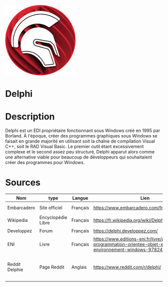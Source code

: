 ![Delphi](delphi.jpeg "Image du logo de Delphi")

# Delphi


# Description
Delphi est un EDI propriétaire fonctionnant sous Windows créé en 1995 par Borland. À l'époque, créer des programmes graphiques sous Windows se faisait en grande majorité en utilisant soit la chaîne de compilation Visual C++, soit le RAD Visual Basic. Le premier outil étant excessivement complexe et le second assez peu structuré, Delphi apparut alors comme une alternative viable pour beaucoup de développeurs qui souhaitaient créer des programmes pour Windows. 

# Sources
|Nom|type|Langue|Lien|Description|Tags|Note|
|---|---|---|---|---|---|---|
|Embarcadero|Site officiel|Français|https://www.embarcadero.com/fr/products/delphi|Site officiel de Delphi|Infos|4 :star:|
|Wikipedia|Encyclopédie Libre|Français|https://fr.wikipedia.org/wiki/Delphi_(langage)|Informations générales|Infos|4 :star:|
|Developpez|Forum|Français|https://delphi.developpez.com/|Tutoriels|Tutos| 4 :star:|
|ENI|Livre|Français|https://www.editions-eni.fr/livre/delphi-10-3-programmation-orientee-objet-en-environnement-windows-9782409024665|Apprentissage|Tutos|5 :star:|
|Reddit Delphie|Page Reddit|Anglais|https://www.reddit.com/r/delphi/|Page Reddit de Delphi|Actualités et discussions concernant Delphi|4.5 :star:|
